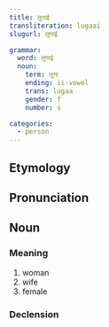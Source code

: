 ```yaml
---
title: लुगाई
transliteration: lugaai
slugurl: लुगाई

grammar: 
  word: लुगाई
  noun:
    term: लुगा
    ending: ii-vowel
    trans: lugaa
    gender: f
    number: s

categories: 
  - person
---
```


## Etymology

## Pronunciation


## Noun
<!-- <fos :word="title" :gender="grammar.noun.gender"></fos> -->
### Meaning
1. woman
2. wife
3. female

### Declension
<noun-decl :grammar="grammar"></noun-decl>